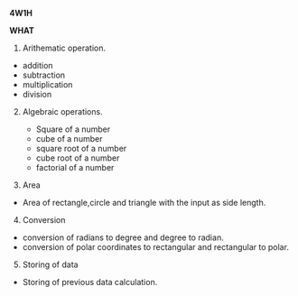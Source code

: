 ﻿**4W1H**

**WHAT**


1. Arithematic operation.
- addition 
- subtraction
- multiplication
- division

2. Algebraic operations.
   - Square of a number
   - cube of a number
   - square root of a number
   -  cube root of a number
   - factorial of a number
  
  3. Area 
  - Area of rectangle,circle and triangle with the input as side length.
  
  4. Conversion
  - conversion of radians to degree and degree to radian.
  - conversion of polar coordinates to rectangular and rectangular to polar.
  
  5. Storing of data
  - Storing of previous data calculation. 



